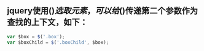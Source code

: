 ## jquery使用$()选取元素，可以给$()传递第二个参数作为查找的上下文，如下：
```javascript
var $box = $('.box');
var $boxChild = $('.boxChild', $box);
```
